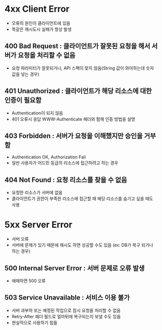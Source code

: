 # 4xx Client Error

- 오류의 원인이 클라이언트에 있음 
- 똑같은 재시도시 실패가 항상 발생

## 400 Bad Request : 클라이언트가 잘못된 요청을 해서 서버가 요청을 처리할 수 없음

- 요청 파라미터가 잘못되거나, API 스펙이 맞지 않음(String 값이 와야하는데 숫자 값을 넣는 경우)

## 401 Unauthorized : 클라이언트가 해당 리소스에 대한 인증이 필요함 

- Authentication이 되지 않음
- 401 오류시 응답 WWW-Authenticate 헤더와 함께 인증 방법을 설명 

## 403 Forbidden : 서버가 요청을 이해했지만 승인을 거부함 

- Authentication OK, Authorization Fail
- 일반 사용자가 어드민 등급의 리소스에 접근하려고 하는 경우

## 404 Not Found : 요청 리소스를 찾을 수 없음

- 요청한 리소스가 서버에 없음 
- 클라이언트가 권한이 부족한 리소스에 접근할 때 해당 리소스를 숨기고 싶을 때도 사용

# 5xx Server Error

- 서버 오류
- 서버에 문제가 있기 때문에 재시도 하면 성공할 수도 있음 (ex: DB가 복구 되거나 하는 경우)

## 500 Internal Server Error : 서버 문제로 오류 발생

- 애매하면 500 오류 

## 503 Service Unavailable : 서비스 이용 불가 

- 서버 과부하 또는 예정된 작업으로 잠시 요청을 처리할 수 없음
- Retry-After 헤더 필드로 얼마뒤에 복구되는지 보낼 수도 있음 
- 현실적으로 사용하기 힘듦

